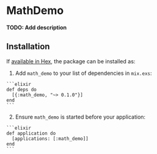# MathDemo

**TODO: Add description**

## Installation

If [available in Hex](https://hex.pm/docs/publish), the package can be installed as:

  1. Add `math_demo` to your list of dependencies in `mix.exs`:

    ```elixir
    def deps do
      [{:math_demo, "~> 0.1.0"}]
    end
    ```

  2. Ensure `math_demo` is started before your application:

    ```elixir
    def application do
      [applications: [:math_demo]]
    end
    ```

